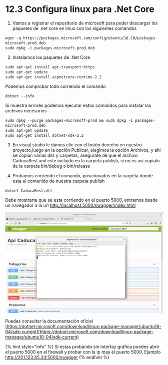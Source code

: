 # 12.3 Configura linux para .Net Core

1. Vamos a registrar el repositorio de microsoft para poder descargar los paquetes de .net core en linux con los siguientes comandos

```text
wget -q https://packages.microsoft.com/config/ubuntu/18.10/packages-microsoft-prod.deb
sudo dpkg -i packages-microsoft-prod.deb
```

2.  Instalamos los paquetes de .Net Core

```text
sudo apt-get install apt-transport-https
sudo apt-get update
sudo apt-get install aspnetcore-runtime-2.2
```

Podemos comprobar todo corriendo el comando

```text
dotnet --info
```

Si muestra errores podemos ejecutar estos comandos para instalar los archivos necesarios

```text
sudo dpkg --purge packages-microsoft-prod && sudo dpkg -i packages-microsoft-prod.deb
sudo apt-get update
sudo apt-get install dotnet-sdk-2.2
```

3. En visual studio le damos clic con el botón derecho en nuestro proyecto,luego en la opción Publicar, elegimos la opción Archivos, y ahi se copian varias dlls y carpetas, asegurate de que el archivo CaducaRest.xml este incluido en la carpeta publish, si no es asi copialo de la carpeta bin/debug o bin/release

4. Probamos corriendo el comando, posicionados en la carpeta donde esta el contenido de nuestra carpeta publish 

```text
dotnet CaducaRest.dll
```

Debe mostrarte que se esta corriendo en el puerto 5000, entramos desde un navegador a la url [http://localhost:5000/swagger/index.html](http://localhost:5000/swagger/index.html)

![](../.gitbook/assets/image%20%28200%29.png)

Puedes consultar la documentación oficial [https://dotnet.microsoft.com/download/linux-package-manager/ubuntu16-04/sdk-current](https://dotnet.microsoft.com/download/linux-package-manager/ubuntu16-04/sdk-current)

{% hint style="info" %}
Si estas probando sin interfaz gráfica puedes abrir el puerto 5000 en el firewall y probar con la ip mas el puerto 5000. Ejemplo http://201.123.45.34:5000/swagger
{% endhint %}



